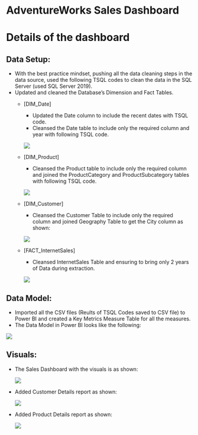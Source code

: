 # AdventureWorks Sales Dashboard

# Details of the dashboard
## Data Setup:
  * With the best practice mindset, pushing all the data cleaning steps in the data source, used the following TSQL codes to clean the data in the SQL Server (used SQL Server 2019). 
  * Updated and cleaned the Database’s Dimension and Fact Tables.
    * [DIM_Date]
      *	Updated the Date column to include the recent dates with TSQL code.
      *	Cleansed the Date table to include only the required column and year with following TSQL code.
      
      ![](https://github.com/nancy-gl/AdventureWorks-Sales-Dashboard/blob/main/images/Dim_Date_SQL.png) 
      
    * [DIM_Product]
      *	Cleansed the Product table to include only the required column and joined the ProductCategory and ProductSubcategory tables with following TSQL code.
      
      ![](https://github.com/nancy-gl/AdventureWorks-Sales-Dashboard/blob/main/images/Dim_Product_SQL.png)
      
    * [DIM_Customer]
      * Cleansed the Customer Table to include only the required column and joined Geography Table to get the City column as shown:
      
      ![](https://github.com/nancy-gl/AdventureWorks-Sales-Dashboard/blob/main/images/Dim_Customer_SQL.png)
    
    * [FACT_InternetSales]
      * Cleansed InternetSales Table and ensuring to bring only 2 years of Data during extraction.
      
      ![](https://github.com/nancy-gl/AdventureWorks-Sales-Dashboard/blob/main/images/Fact_InternetSales_SQL.png)
      

## Data Model:
  * Imported all the CSV files (Reults of TSQL Codes saved to CSV file) to Power BI and created a Key Metrics Measure Table for all the measures.
  * The Data Model in Power BI looks like the following:
  
   ![](https://github.com/nancy-gl/AdventureWorks-Sales-Dashboard/blob/main/images/Data%20Model.png)
   
      
## Visuals:
  * The Sales Dashboard with the visuals is as shown:
  
    ![](https://github.com/nancy-gl/AdventureWorks-Sales-Dashboard/blob/main/images/Sales%20Dashboard.png)
  
  * Added Customer Details report as shown:
  
    ![](https://github.com/nancy-gl/AdventureWorks-Sales-Dashboard/blob/main/images/Customer%20Details.png)
    
  * Added Product Details report as shown:
  
    ![](https://github.com/nancy-gl/AdventureWorks-Sales-Dashboard/blob/main/images/Product%20Details.png)

